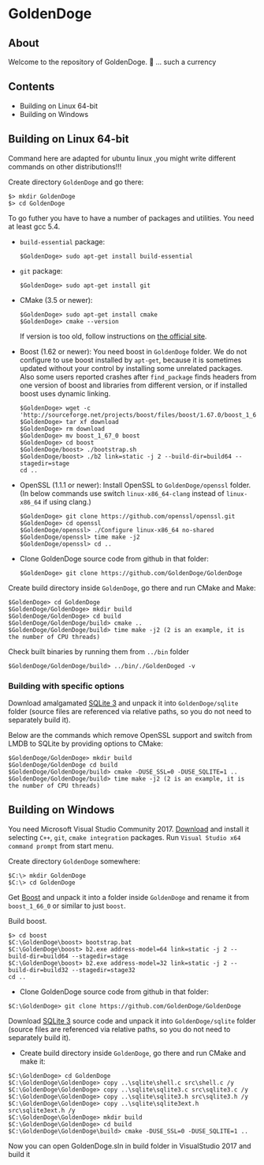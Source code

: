 # GoldenDoge
## About

Welcome to the repository of GoldenDoge. 🐶 ... such a currency

## Contents
* Building on Linux 64-bit
* Building on Windows

## Building on Linux 64-bit

Command here are adapted for ubuntu linux ,you might write different commands on other distributions!!!

Create directory `GoldenDoge` and go there:
```
$> mkdir GoldenDoge
$> cd GoldenDoge
```

To go futher you have to have a number of packages and utilities. You need at least gcc 5.4.
* `build-essential` package:
    ```
    $GoldenDoge> sudo apt-get install build-essential
    ```
* `git` package:
    ```
    $GoldenDoge> sudo apt-get install git
    ```    
* CMake (3.5 or newer):
    ```
    $GoldenDoge> sudo apt-get install cmake
    $GoldenDoge> cmake --version
    ```
    If version is too old, follow instructions on [the official site](https://cmake.org/download/).
* Boost (1.62 or newer):
    You need boost in `GoldenDoge` folder. We do not configure to use boost installed by `apt-get`, because it is sometimes updated without your control by installing some unrelated packages. Also some users reported crashes after `find_package` finds headers from one version of boost and libraries from different version, or if installed boost uses dynamic linking.
    ```
    $GoldenDoge> wget -c 'http://sourceforge.net/projects/boost/files/boost/1.67.0/boost_1_67_0.tar.bz2/download'
    $GoldenDoge> tar xf download
    $GoldenDoge> rm download
    $GoldenDoge> mv boost_1_67_0 boost
    $GoldenDoge> cd boost
    $GoldenDoge/boost> ./bootstrap.sh
    $GoldenDoge/boost> ./b2 link=static -j 2 --build-dir=build64 --stagedir=stage
    cd ..
    ```
* OpenSSL (1.1.1 or newer):
    Install OpenSSL to `GoldenDoge/openssl` folder. (In below commands use switch `linux-x86_64-clang` instead of `linux-x86_64` if using clang.)
    ```
    $GoldenDoge> git clone https://github.com/openssl/openssl.git
    $GoldenDoge> cd openssl
    $GoldenDoge/openssl> ./Configure linux-x86_64 no-shared
    $GoldenDoge/openssl> time make -j2
    $GoldenDoge/openssl> cd ..
    ```
    
* Clone GoldenDoge source code from github in that folder:
     ```
     $GoldenDoge> git clone https://github.com/GoldenDoge/GoldenDoge
     ```
Create build directory inside `GoldenDoge`, go there and run CMake and Make:
```
$GoldenDoge> cd GoldenDoge
$GoldenDoge/GoldenDoge> mkdir build
$GoldenDoge/GoldenDoge> cd build
$GoldenDoge/GoldenDoge/build> cmake ..
$GoldenDoge/GoldenDoge/build> time make -j2 (2 is an example, it is the number of CPU threads)
```
     
Check built binaries by running them from `../bin` folder
```
$GoldenDoge/GoldenDoge/build> ../bin/./GoldenDoged -v
```

### Building with specific options

Download amalgamated [SQLite 3](https://www.sqlite.org/download.html) and unpack it into `GoldenDoge/sqlite` folder (source files are referenced via relative paths, so you do not need to separately build it).

Below are the commands which remove OpenSSL support and switch from LMDB to SQLite by providing options to CMake:

```
$GoldenDoge/GoldenDoge> mkdir build
$GoldenDoge/GoldenDoge cd build
$GoldenDoge/GoldenDoge/build> cmake -DUSE_SSL=0 -DUSE_SQLITE=1 ..
$GoldenDoge/GoldenDoge/build> time make -j2 (2 is an example, it is the number of CPU threads)
```

## Building on Windows

You need Microsoft Visual Studio Community 2017. [Download](https://www.visualstudio.com/vs/) and install it selecting `C++`, `git`, `cmake integration` packages.
Run `Visual Studio x64 command prompt` from start menu.

Create directory `GoldenDoge` somewhere:
```
$C:\> mkdir GoldenDoge
$C:\> cd GoldenDoge
```

Get [Boost](https://boost.org) and unpack it into a folder inside `GoldenDoge` and rename it from `boost_1_66_0` or similar to just `boost`.

Build boost.
```
$> cd boost
$C:\GoldenDoge\boost> bootstrap.bat
$C:\GoldenDoge\boost> b2.exe address-model=64 link=static -j 2 --build-dir=build64 --stagedir=stage
$C:\GoldenDoge\boost> b2.exe address-model=32 link=static -j 2 --build-dir=build32 --stagedir=stage32
cd ..
```

* Clone GoldenDoge source code from github in that folder:
```
$C:\GoldenDoge> git clone https://github.com/GoldenDoge/GoldenDoge
```

Download [SQLite 3](https://www.sqlite.org/download.html) source code and unpack it into `GoldenDoge/sqlite` folder (source files are referenced via relative paths, so you do not need to separately build it).

* Create build directory inside `GoldenDoge`, go there and run CMake and make it:
```
$C:\GoldenDoge> cd GoldenDoge
$C:\GoldenDoge\GoldenDoge> copy ..\sqlite\shell.c src\shell.c /y
$C:\GoldenDoge\GoldenDoge> copy ..\sqlite\sqlite3.c src\sqlite3.c /y
$C:\GoldenDoge\GoldenDoge> copy ..\sqlite\sqlite3.h src\sqlite3.h /y
$C:\GoldenDoge\GoldenDoge> copy ..\sqlite\sqlite3ext.h src\sqlite3ext.h /y
$C:\GoldenDoge\GoldenDoge> mkdir build
$C:\GoldenDoge\GoldenDoge> cd build
$C:\GoldenDoge\GoldenDoge\build> cmake -DUSE_SSL=0 -DUSE_SQLITE=1 ..
```

Now you can open GoldenDoge.sln in build folder in VisualStudio 2017 and build it

